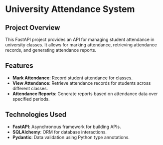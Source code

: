 # University Attendance System

## Project Overview
This FastAPI project provides an API for managing student attendance in university classes. It allows for marking attendance, retrieving attendance records, and generating attendance reports.

## Features
- **Mark Attendance**: Record student attendance for classes.
- **View Attendance**: Retrieve attendance records for students across different classes.
- **Attendance Reports**: Generate reports based on attendance data over specified periods.

## Technologies Used
- **FastAPI**: Asynchronous framework for building APIs.
- **SQLAlchemy**: ORM for database interactions.
- **Pydantic**: Data validation using Python type annotations.
